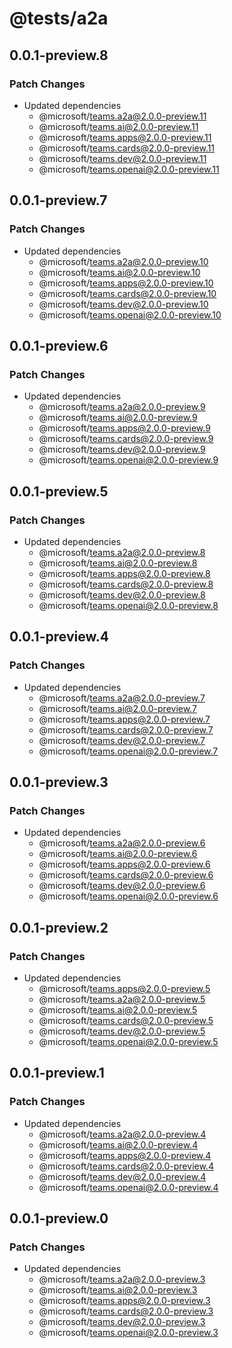 # @tests/a2a

## 0.0.1-preview.8

### Patch Changes

- Updated dependencies
  - @microsoft/teams.a2a@2.0.0-preview.11
  - @microsoft/teams.ai@2.0.0-preview.11
  - @microsoft/teams.apps@2.0.0-preview.11
  - @microsoft/teams.cards@2.0.0-preview.11
  - @microsoft/teams.dev@2.0.0-preview.11
  - @microsoft/teams.openai@2.0.0-preview.11

## 0.0.1-preview.7

### Patch Changes

- Updated dependencies
  - @microsoft/teams.a2a@2.0.0-preview.10
  - @microsoft/teams.ai@2.0.0-preview.10
  - @microsoft/teams.apps@2.0.0-preview.10
  - @microsoft/teams.cards@2.0.0-preview.10
  - @microsoft/teams.dev@2.0.0-preview.10
  - @microsoft/teams.openai@2.0.0-preview.10

## 0.0.1-preview.6

### Patch Changes

- Updated dependencies
  - @microsoft/teams.a2a@2.0.0-preview.9
  - @microsoft/teams.ai@2.0.0-preview.9
  - @microsoft/teams.apps@2.0.0-preview.9
  - @microsoft/teams.cards@2.0.0-preview.9
  - @microsoft/teams.dev@2.0.0-preview.9
  - @microsoft/teams.openai@2.0.0-preview.9

## 0.0.1-preview.5

### Patch Changes

- Updated dependencies
  - @microsoft/teams.a2a@2.0.0-preview.8
  - @microsoft/teams.ai@2.0.0-preview.8
  - @microsoft/teams.apps@2.0.0-preview.8
  - @microsoft/teams.cards@2.0.0-preview.8
  - @microsoft/teams.dev@2.0.0-preview.8
  - @microsoft/teams.openai@2.0.0-preview.8

## 0.0.1-preview.4

### Patch Changes

- Updated dependencies
  - @microsoft/teams.a2a@2.0.0-preview.7
  - @microsoft/teams.ai@2.0.0-preview.7
  - @microsoft/teams.apps@2.0.0-preview.7
  - @microsoft/teams.cards@2.0.0-preview.7
  - @microsoft/teams.dev@2.0.0-preview.7
  - @microsoft/teams.openai@2.0.0-preview.7

## 0.0.1-preview.3

### Patch Changes

- Updated dependencies
  - @microsoft/teams.a2a@2.0.0-preview.6
  - @microsoft/teams.ai@2.0.0-preview.6
  - @microsoft/teams.apps@2.0.0-preview.6
  - @microsoft/teams.cards@2.0.0-preview.6
  - @microsoft/teams.dev@2.0.0-preview.6
  - @microsoft/teams.openai@2.0.0-preview.6

## 0.0.1-preview.2

### Patch Changes

- Updated dependencies
  - @microsoft/teams.apps@2.0.0-preview.5
  - @microsoft/teams.a2a@2.0.0-preview.5
  - @microsoft/teams.ai@2.0.0-preview.5
  - @microsoft/teams.cards@2.0.0-preview.5
  - @microsoft/teams.dev@2.0.0-preview.5
  - @microsoft/teams.openai@2.0.0-preview.5

## 0.0.1-preview.1

### Patch Changes

- Updated dependencies
  - @microsoft/teams.a2a@2.0.0-preview.4
  - @microsoft/teams.ai@2.0.0-preview.4
  - @microsoft/teams.apps@2.0.0-preview.4
  - @microsoft/teams.cards@2.0.0-preview.4
  - @microsoft/teams.dev@2.0.0-preview.4
  - @microsoft/teams.openai@2.0.0-preview.4

## 0.0.1-preview.0

### Patch Changes

- Updated dependencies
  - @microsoft/teams.a2a@2.0.0-preview.3
  - @microsoft/teams.ai@2.0.0-preview.3
  - @microsoft/teams.apps@2.0.0-preview.3
  - @microsoft/teams.cards@2.0.0-preview.3
  - @microsoft/teams.dev@2.0.0-preview.3
  - @microsoft/teams.openai@2.0.0-preview.3
